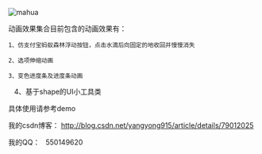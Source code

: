 
![mahua](https://github.com/yangyong915/WaterDemo/blob/master/GIF.gif)

动画效果集合目前包含的动画效果有：

    1、仿支付宝蚂蚁森林浮动按钮，点击水滴后向固定的地收回并慢慢消失
    
    2、选项伸缩动画
    
    3、变色进度条及进度条动画
    
    4、基于shape的UI小工具类
    
具体使用请参考demo

我的csdn博客：
   http://blog.csdn.net/yangyong915/article/details/79012025
   
我的QQ：
   550149620

